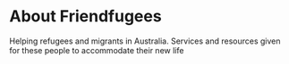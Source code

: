 # About Friendfugees
Helping refugees and migrants in Australia. Services and resources given for these people to accommodate their new life
